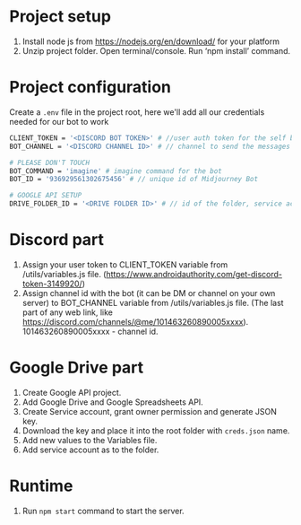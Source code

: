 # Project setup
1. Install node js from https://nodejs.org/en/download/ for your platform
2. Unzip project folder. Open terminal/console. Run ‘npm install’ command.

# Project configuration
Create a `.env` file in the project root, here we'll add all our credentials needed for our bot to work

```sh
CLIENT_TOKEN = '<DISCORD BOT TOKEN>' # //user auth token for the self bot
BOT_CHANNEL = '<DISCORD CHANNEL ID>' # // channel to send the messages

# PLEASE DON'T TOUCH
BOT_COMMAND = 'imagine' # imagine command for the bot
BOT_ID = '936929561302675456' # // unique id of Midjourney Bot

# GOOGLE API SETUP
DRIVE_FOLDER_ID = '<DRIVE FOLDER ID>' # // id of the folder, service account should be editor
```

# Discord part
1. Assign your user token to CLIENT_TOKEN variable from /utils/variables.js file. (https://www.androidauthority.com/get-discord-token-3149920/)
2. Assign channel id with the bot (it can be DM or channel on your own server) to BOT_CHANNEL variable from /utils/variables.js file. (The last part of any web link, like https://discord.com/channels/@me/101463260890005xxxx). 101463260890005xxxx - channel id.

# Google Drive part
1. Create Google API project.
2. Add Google Drive and Google Spreadsheets API.
3. Create Service account, grant owner permission and generate JSON key.
4. Download the key and place it into the root folder with `creds.json` name.
5. Add new values to the Variables file.
6. Add service account as to the folder.

# Runtime
1. Run `npm start` command to start the server.

